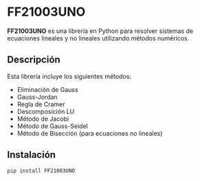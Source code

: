 # FF21003UNO

**FF21003UNO** es una librería en Python para resolver sistemas de ecuaciones lineales y no lineales utilizando métodos numéricos.

## Descripción

Esta librería incluye los siguientes métodos:

- Eliminación de Gauss
- Gauss-Jordan
- Regla de Cramer
- Descomposición LU
- Método de Jacobi
- Método de Gauss-Seidel
- Método de Bisección (para ecuaciones no lineales)

## Instalación

```bash
pip install FF21003UNO
